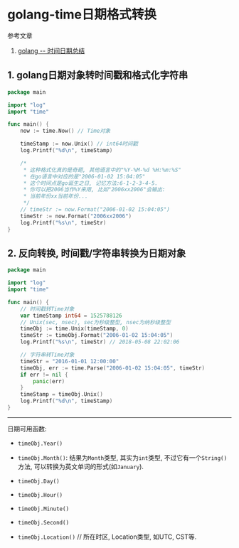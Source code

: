 # golang-time日期格式转换

参考文章

1. [golang -- 时间日期总结](https://studygolang.com/articles/669)

## 1. golang日期对象转时间戳和格式化字符串

```go
package main

import "log"
import "time"

func main() {
	now := time.Now() // Time对象

	timeStamp := now.Unix() // int64时间戳
	log.Printf("%d\n", timeStamp)

	/*
	 * 这种格式化真的是奇葩, 其他语言中的"%Y-%M-%d %H:%m:%S"
	 * 在go语言中对应的是"2006-01-02 15:04:05"
	 * 这个时间点是go诞生之日, 记忆方法:6-1-2-3-4-5.
	 * 你可以把2006当作%Y来用, 比如"2006xx2006"会输出:
	 * 当前年份xx当前年份...
	 */
	// timeStr := now.Format("2006-01-02 15:04:05")
	timeStr := now.Format("2006xx2006")
	log.Printf("%s\n", timeStr)
}
```

## 2. 反向转换, 时间戳/字符串转换为日期对象

```go
package main

import "log"
import "time"

func main() {
	// 时间戳转Time对象
	var timeStamp int64 = 1525788126
	// Unix(sec, nsec), sec为秒级整型, nsec为纳秒级整型
	timeObj := time.Unix(timeStamp, 0)
	timeStr := timeObj.Format("2006-01-02 15:04:05")
	log.Printf("%s\n", timeStr) // 2018-05-08 22:02:06

	// 字符串转Time对象
	timeStr = "2016-01-01 12:00:00"
	timeObj, err := time.Parse("2006-01-02 15:04:05", timeStr)
	if err != nil {
		panic(err)
	}
	timeStamp = timeObj.Unix()
	log.Printf("%d\n", timeStamp)
}
```

------

日期可用函数:

- `timeObj.Year()`

- `timeObj.Month()`: 结果为`Month`类型, 其实为`int`类型, 不过它有一个`String()`方法, 可以转换为英文单词的形式(如`January`).

- `timeObj.Day()`

- `timeObj.Hour()`

- `timeObj.Minute()`

- `timeObj.Second()`

- `timeObj.Location()` // 所在时区, Location类型, 如UTC, CST等.